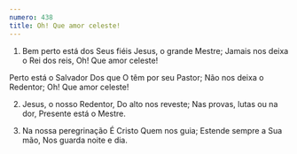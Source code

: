 ```yaml
---
numero: 438
title: Oh! Que amor celeste!
---
```

1. Bem perto está dos Seus fiéis
Jesus, o grande Mestre;
Jamais nos deixa o Rei dos reis,
Oh! Que amor celeste!

Perto está o Salvador
Dos que O têm por seu Pastor;
Não nos deixa o Redentor;
Oh! Que amor celeste!

2. Jesus, o nosso Redentor,
Do alto nos reveste;
Nas provas, lutas ou na dor,
Presente está o Mestre.

3. Na nossa peregrinação
É Cristo Quem nos guia;
Estende sempre a Sua mão,
Nos guarda noite e dia.
